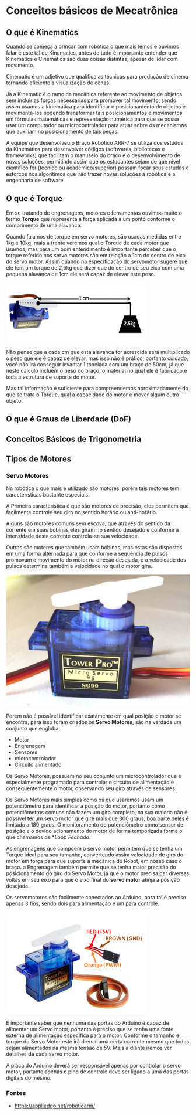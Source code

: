 # Conceitos básicos de Mecatrônica

## O que é Kinematics

Quando se começa a brincar com robótica o que mais lemos e ouvimos falar é este tal de Kinematics, antes de tudo é importante entender que Kinematics e Cinematics são duas coisas distintas, apesar de lidar com movimento.

Cinematic é um adjetivo que qualifica as técnicas para produção de cinema tornando eficiente a visualização de cenas.

Jà a Kinematic é o ramo da mecânica referente ao movimento de objetos sem incluir as forças necessárias para promover tal movimento, sendo assim usamos a kinemática para identificar o posicionamento de objetos e movimentá-los podendo transformar tais posicionamentos e movimentos em fórmulas matemáticas e representação numérica para que se possa usar um computador ou microcontrolador para atuar sobre os mecanismos que auxiliam no posicionamento de tais peças.

A equipe que desenvolveu o Braço Robótico ARR-7 se utiliza dos estudos da Kinemática para desenvolver códigos (softwares, bibliotecas e frameworks) que facilitam o manuseio do braço e o desenvolvimento de novas soluções, permitindo assim que os estudantes sejam de que nível científico for (técnico ou acadêmico/superior) possam focar seus estudos e esforços nos algorítimos que irão trazer novas soluções a robótica e a engenharia de software.

## O que é Torque

Em se tratando de engrenagens, motores e ferramentas ouvimos muito o termo **Torque** que representa a força aplicada a um ponto conforme o comprimento de uma alavanca.

Quando falamos de torque em servo motores, são usadas medidas entre 1kg e 10kg, mais a frente veremos qual o Torque de cada motor que usamos, mas para um bom entendimento é importante perceber que o torque referido nos servo motores são em relação a 1cm do centro do eixo do servo motor. Assim quando na especificação do servomotor sugere que ele tem um torque de 2,5kg que dizer que do centro de seu eixo com uma pequena alavanca de 1cm ele será capaz de elevar este peso.

![Servo Motor](./assets/images/servomotor/Servo-Motor-Torque.png)

Não pense que a cada cm que esta alavanca for acrescida será multiplicado o peso que ele é capaz de elevar, mas isso não é prático, portanto cuidado, você não irá conseguir levantar 1 tonelada com um braço de 50cm, já que neste calculo incluem o peso do braço, o material no qual ele é fabricado e toda a estrutura de suporte do motor.

Mas tal informação é suficiente para compreendemos aproximadamente do que se trata o Torque, qual a capacidade do motor e mover algum outro objeto.

## O que é Graus de Liberdade (DoF)

## Conceitos Básicos de Trigonometria

## Tipos de Motores

### Servo Motores

Na robótica o que mais é utilizado são motores, porém tais motores tem características bastante especiais.

A Primeira característica é que são motores de precisão, eles permitem que facilmente controle seu giro no sentido horário ou anti-horário. 

Alguns são motores comuns sem escova, que através do sentido da corrente em suas bobinas eles giram no sentido desejado e conforme a intensidade desta corrente controla-se sua velocidade.

Outros são motores que também usam bobinas, mas estas são dispostas em uma forma alternada para que conforme a sequência de pulsos promovam o movimento do motor na direção desejada, e a velocidade dos pulsos determina também a velocidade no qual o motor gira.

![Servo Motor](./assets/images/servomotor/Servo-Motor.jpg)

Porem não é possível identificar exatamente em qual posição o motor se encontra, para isso foram criados os **Servo Motores**, são na verdade um conjunto que engloba:

* Motor
* Engrenagem
* Sensores
* microcontrolador
* Circuito alimentado

Os Servo Motores, possuem no seu conjunto um microcontrolador que é especialmente programado para controlar o circuito de alimentação e consequentemente o motor, observando seu giro através de sensores.

Os Servo Motores mais simples como os que usaremos usam um potenciômetro para identificar a posição do motor, portanto como potenciômetros comuns não fazem um giro completo, na sua maioria não é possível ter um servo motor que gire mais que 300 graus, boa parte deles é limitado a 180 graus. O monitoramento do potenciômetro como sensor de posição e o devido acionamento do motor de forma temporizada forma o que chamamos de **Loop Fechado*.

As engrenagens que compõem o servo motor permitem que se tenha um Torque ideal para seu tamanho, convertendo assim velocidade de giro do motor em força para que suporte a mecânica do Robot, em nosso caso o braço. a Engrenagem também permite que se tenha maior precisão do posicionamento do giro do Servo Motor, já que o motor precisa dar diversas voltas em seu eixo para que o eixo final do **servo motor** atinja a posição desejada.

Os servomotores são facilmente conectados ao Arduino, para tal é preciso apenas 3 fios, sendo dois para alimentação e um para controle.

![Servo Motor](./assets/images/servomotor/Servo-Motor-Wires.png)

É importante saber que nenhuma das portas do Arduino é capaz de alimentar um Servo motor, portanto é preciso que se tenha uma fonte externa de alimentação especifica para o motor. Conforme o tamanho e torque do Servo Motor este irá drenar uma certa corrente mesmo que todos sejam alimentados na mesma tensão de 5V. Mais a diante iremos ver detalhes de cada servo motor.

A placa do Arduino deverá ser responsável apenas por controlar o servo motor, portanto apenas o pino de controle deve ser ligado a uma das portas digitais do mesmo.



### Fontes

* https://appliedgo.net/roboticarm/
